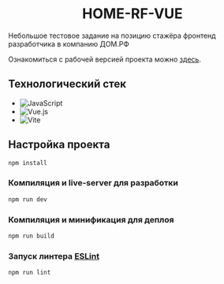<h1 align="center">HOME-RF-VUE</h1>

Небольшое тестовое задание на позицию стажёра фронтенд разработчика в компанию ДОМ.РФ

Ознакомиться с рабочей версией проекта можно [здесь](https://e-zybkin.github.io/home-rf-vue/).

<h2>Технологический стек</h2>  

- ![JavaScript](https://img.shields.io/badge/javascript-%23323330.svg?style=for-the-badge&logo=javascript&logoColor=%23F7DF1E)  
- ![Vue.js](https://img.shields.io/badge/vuejs-%2335495e.svg?style=for-the-badge&logo=vuedotjs&logoColor=%234FC08D)  
- ![Vite](https://img.shields.io/badge/vite-%23646CFF.svg?style=for-the-badge&logo=vite&logoColor=white)  

## Настройка проекта

```sh
npm install
```

### Компиляция и live-server для разработки

```sh
npm run dev
```

### Компиляция и минификация для деплоя

```sh
npm run build
```

### Запуск линтера [ESLint](https://eslint.org/)

```sh
npm run lint
```
